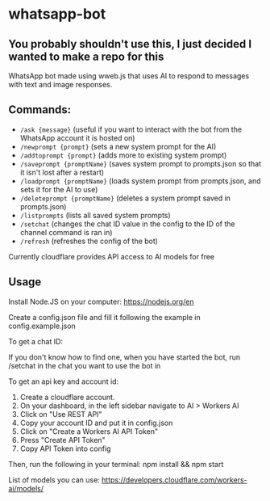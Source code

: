 # whatsapp-bot
## You probably shouldn't use this, I just decided I wanted to make a repo for this
WhatsApp bot made using wweb.js that uses AI to respond to messages with text and image responses.

## Commands:
* `/ask {message}` (useful if you want to interact with the bot from the WhatsApp account it is hosted on)
* `/newprompt {prompt}` (sets a new system prompt for the AI)
* `/addtoprompt {prompt}` (adds more to existing system prompt)
* `/saveprompt {promptName}` (saves system prompt to prompts.json so that it isn't lost after a restart)
* `/loadprompt {promptName}` (loads system prompt from prompts.json, and sets it for the AI to use)
* `/deleteprompt {promptName}` (deletes a system prompt saved in prompts.json)
* `/listprompts` (lists all saved system prompts)
* `/setchat` (changes the chat ID value in the config to the ID of the channel command is ran in)
* `/refresh` (refreshes the config of the bot)

Currently cloudflare provides API access to AI models for free

## Usage

Install Node.JS on your computer: https://nodejs.org/en

Create a config.json file and fill it following the example in config.example.json

To get a chat ID:

If you don't know how to find one, when you have started the bot, run /setchat in the chat you want to use the bot in

To get an api key and account id:

1. Create a cloudflare account.
2. On your dashboard, in the left sidebar navigate to AI > Workers AI
3. Click on "Use REST API"
4. Copy your account ID and put it in config.json
5. Click on "Create a Workers AI API Token"
6. Press "Create API Token"
7. Copy API Token into config

Then, run the following in your terminal: npm install && npm start

List of models you can use: https://developers.cloudflare.com/workers-ai/models/
